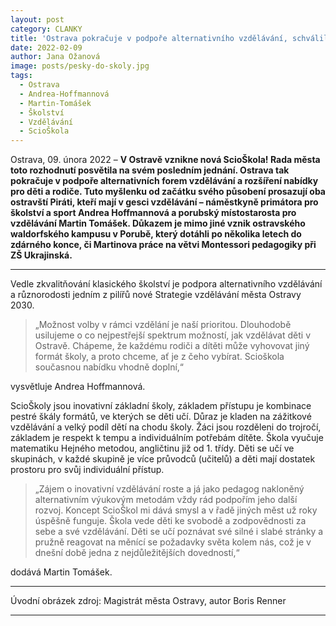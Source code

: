```yaml
---
layout: post
category: CLANKY
title: 'Ostrava pokračuje v podpoře alternativního vzdělávání, schválila vznik ScioŠkoly'
date: 2022-02-09
author: Jana Ožanová
image: posts/pesky-do-skoly.jpg
tags:				
  - Ostrava
  - Andrea-Hoffmannová
  - Martin-Tomášek
  - Školství
  - Vzdělávání
  - ScioŠkola
---
```


Ostrava, 09. února 2022 – **V Ostravě vznikne nová ScioŠkola! Rada města toto rozhodnutí posvětila na svém posledním jednání. Ostrava tak pokračuje v podpoře alternativních forem vzdělávání a rozšíření nabídky pro děti a rodiče. Tuto myšlenku od začátku svého působení prosazují oba ostravští Piráti, kteří mají v gesci vzdělávání – náměstkyně primátora pro školství a sport Andrea Hoffmannová a porubský místostarosta pro vzdělávání Martin Tomášek. Důkazem je mimo jiné vznik ostravského waldorfského kampusu v Porubě, který dotáhli po několika letech do zdárného konce, či Martinova práce na větvi Montessori pedagogiky při ZŠ Ukrajinská.**

<hr />

Vedle zkvalitňování klasického školství je podpora alternativního vzdělávání a různorodosti jedním z pilířů nové Strategie vzdělávání města Ostravy 2030.

>„Možnost volby v rámci vzdělání je naší prioritou. Dlouhodobě usilujeme o co nejpestřejší spektrum možností, jak vzdělávat děti v Ostravě. Chápeme, že každému rodiči a dítěti může vyhovovat jiný formát školy, a proto chceme, ať je z čeho vybírat. Scioškola současnou nabídku vhodně doplní,“

vysvětluje Andrea Hoffmannová.

ScioŠkoly jsou inovativní základní školy, základem přístupu je kombinace pestré škály formátů, ve kterých se děti učí. Důraz je kladen na zážitkové vzdělávání a velký podíl dětí na chodu školy. Žáci jsou rozděleni do trojročí, základem je respekt k tempu a individuálním potřebám dítěte. Škola vyučuje matematiku Hejného metodou, angličtinu již od 1. třídy. Děti se učí ve skupinách, v každé skupině je více průvodců (učitelů) a děti mají dostatek prostoru pro svůj individuální přístup.

>„Zájem o inovativní vzdělávání roste a já jako pedagog nakloněný alternativním výukovým metodám vždy rád podpořím jeho další rozvoj. Koncept ScioŠkol mi dává smysl a v řadě jiných měst už roky úspěšně funguje. Škola vede děti ke svobodě a zodpovědnosti za sebe a své vzdělávání. Děti se učí poznávat své silné i slabé stránky a pružně reagovat na měnící se požadavky světa kolem nás, což je v dnešní době jedna z nejdůležitějších dovedností,“

dodává Martin Tomášek.

---
Úvodní obrázek zdroj: Magistrát města Ostravy, autor Boris Renner


- - -
